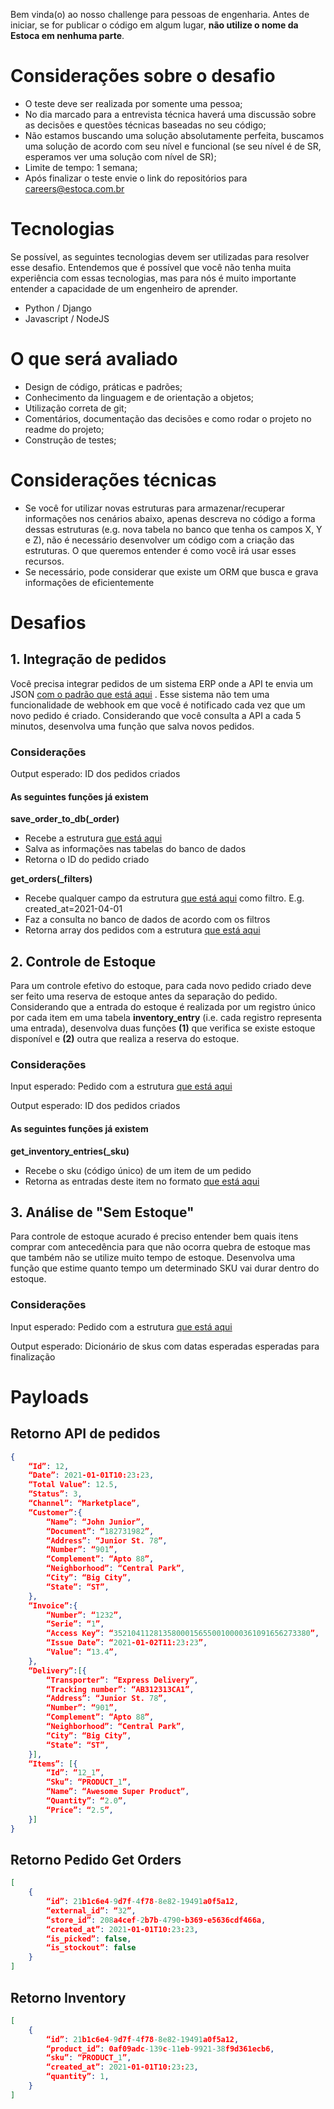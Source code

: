 Bem vinda(o) ao nosso challenge para pessoas de engenharia. 
Antes de iniciar, se for publicar o código em algum lugar, **não utilize o nome da Estoca em nenhuma parte**.

# Considerações sobre o desafio
* O teste deve ser realizada por somente uma pessoa;
* No dia marcado para a entrevista técnica haverá uma discussão sobre as decisões e questões técnicas baseadas no seu código;
* Não estamos buscando uma solução absolutamente perfeita, buscamos uma solução de acordo com seu nível e funcional (se seu nível é de SR, esperamos ver uma solução com nível de SR);
* Limite de tempo: 1 semana;
* Após finalizar o teste envie o link do repositórios para careers@estoca.com.br

# Tecnologias
Se possível, as seguintes tecnologias devem ser utilizadas para resolver esse desafio. Entendemos que é possível que você não tenha muita experiência com essas tecnologias, mas para nós é muito importante entender a capacidade de um engenheiro de aprender.

* Python / Django
* Javascript / NodeJS

# O que será avaliado
* Design de código, práticas e padrões;
* Conhecimento da linguagem e de orientação a objetos;
* Utilização correta de git;
* Comentários, documentação das decisões e como rodar o projeto no readme do projeto;
* Construção de testes;

# Considerações técnicas 
* Se você for utilizar novas estruturas para armazenar/recuperar informações nos cenários abaixo, apenas descreva no código a forma dessas estruturas (e.g. nova tabela no banco que tenha os campos X, Y e Z), não é necessário desenvolver um código com a criação das estruturas. O que queremos entender é como você irá usar esses recursos.
* Se necessário, pode considerar que existe um ORM que busca e grava informações de eficientemente

# Desafios

## 1. Integração de pedidos

Você precisa integrar pedidos de um sistema ERP onde a API te envia um JSON [com o padrão que está aqui](#retorno-api-de-pedidos)
. Esse sistema não tem uma funcionalidade de webhook em que você é notificado cada vez que um novo pedido é criado. Considerando que você consulta a API a cada 5 minutos, desenvolva uma função que salva novos pedidos.

### Considerações
Output esperado:
ID dos pedidos criados

#### As seguintes funções já existem 
**save_order_to_db(_order)** 
* Recebe a estrutura [que está aqui](#retorno-pedido-get-orders)
* Salva as informações nas tabelas do banco de dados
* Retorna o ID do pedido criado

**get_orders(_filters)** 
* Recebe qualquer campo da estrutura [que está aqui](#retorno-pedido-get-orders) como filtro. E.g. created_at=2021-04-01
* Faz a consulta no banco de dados de acordo com os filtros
* Retorna array dos pedidos com a estrutura [que está aqui](#retorno-pedido-get-orders)

## 2. Controle de Estoque

Para um controle efetivo do estoque, para cada novo pedido criado deve ser feito uma reserva de estoque antes da separação do pedido. Considerando que a entrada do estoque é realizada por um registro único por cada item em uma tabela **inventory_entry** (i.e. cada registro representa uma entrada), desenvolva duas funções **(1)** que verifica se existe estoque disponível e **(2)** outra que realiza a reserva do estoque. 

### Considerações
Input esperado:
Pedido com a estrutura [que está aqui](#retorno-api-de-pedidos)

Output esperado:
ID dos pedidos criados

#### As seguintes funções já existem
**get_inventory_entries(_sku)** 
* Recebe o sku (código único) de um item de um pedido
* Retorna as entradas deste item no formato [que está aqui](#retorno-inventory)

## 3. Análise de "Sem Estoque"

Para controle de estoque acurado é preciso entender bem quais itens comprar com antecedência para que não ocorra quebra de estoque mas que também não se utilize muito tempo de estoque. 
Desenvolva uma função que estime quanto tempo um determinado SKU vai durar dentro do estoque. 

### Considerações
Input esperado:
Pedido com a estrutura [que está aqui](#retorno-api-de-pedidos)

Output esperado:
Dicionário de skus com datas esperadas esperadas para finalização

# Payloads

## Retorno API de pedidos

```json
{
    “Id”: 12,
    “Date”: 2021-01-01T10:23:23,
    “Total Value”: 12.5,
    “Status”: 3,
    “Channel”: “Marketplace”,
    “Customer”:{
        “Name”: “John Junior”,
        “Document”: “182731982”,
        “Address”: “Junior St. 78”,
        “Number”: “901”,
        “Complement”: “Apto 88”,
        “Neighborhood”: “Central Park”,
        “City”: “Big City”,
        “State”: “ST”,
    },
    “Invoice”:{
        “Number”: “1232”,
        “Serie”: “1”,
        “Access Key”: “35210411281358000156550010000361091656273380”,
        “Issue Date”: “2021-01-02T11:23:23”,
        “Value”: “13.4”,
    },
    “Delivery”:[{
        “Transporter”: “Express Delivery”,
        “Tracking number”: “AB312313CA1”,
        “Address”: “Junior St. 78”,
        “Number”: “901”,
        “Complement”: “Apto 88”,
        “Neighborhood”: “Central Park”,
        “City”: “Big City”,
        “State”: “ST”,
    }],
    “Items”: [{
        “Id”: “12_1”,
        “Sku”: “PRODUCT_1”,
        “Name”: “Awesome Super Product”,
        “Quantity”: “2.0”,
        “Price”: “2.5”,
    }]
}
```

## Retorno Pedido Get Orders

```json
[
    {
        “id”: 21b1c6e4-9d7f-4f78-8e82-19491a0f5a12,
        “external_id”: “32”,
        “store_id”: 208a4cef-2b7b-4790-b369-e5636cdf466a,
        “created_at”: 2021-01-01T10:23:23,
        “is_picked”: false,
        “is_stockout”: false
    }
]
```

## Retorno Inventory

```json
[
    {
        “id”: 21b1c6e4-9d7f-4f78-8e82-19491a0f5a12,
        “product_id”: 0af09adc-139c-11eb-9921-38f9d361ecb6,
        “sku”: “PRODUCT_1”,
        “created_at”: 2021-01-01T10:23:23,
        “quantity”: 1,
    }
]
```